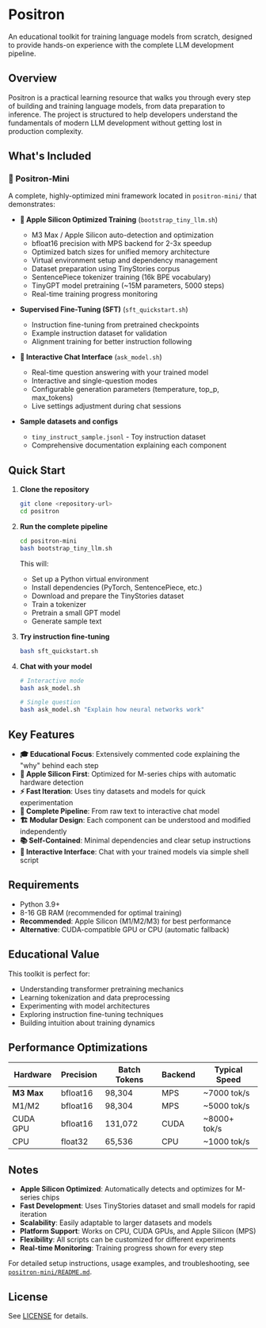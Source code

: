# Positron

An educational toolkit for training language models from scratch, designed to provide hands-on experience with the complete LLM development pipeline.

## Overview

Positron is a practical learning resource that walks you through every step of building and training language models, from data preparation to inference. The project is structured to help developers understand the fundamentals of modern LLM development without getting lost in production complexity.

## What's Included

### 🚀 Positron-Mini

A complete, highly-optimized mini framework located in `positron-mini/` that demonstrates:

- **🍎 Apple Silicon Optimized Training** (`bootstrap_tiny_llm.sh`)
  - M3 Max / Apple Silicon auto-detection and optimization
  - bfloat16 precision with MPS backend for 2-3x speedup
  - Optimized batch sizes for unified memory architecture
  - Virtual environment setup and dependency management
  - Dataset preparation using TinyStories corpus
  - SentencePiece tokenizer training (16k BPE vocabulary)
  - TinyGPT model pretraining (~15M parameters, 5000 steps)
  - Real-time training progress monitoring

- **Supervised Fine-Tuning (SFT)** (`sft_quickstart.sh`)
  - Instruction fine-tuning from pretrained checkpoints
  - Example instruction dataset for validation
  - Alignment training for better instruction following

- **💬 Interactive Chat Interface** (`ask_model.sh`)
  - Real-time question answering with your trained model
  - Interactive and single-question modes
  - Configurable generation parameters (temperature, top_p, max_tokens)
  - Live settings adjustment during chat sessions

- **Sample datasets and configs**
  - `tiny_instruct_sample.jsonl` - Toy instruction dataset
  - Comprehensive documentation explaining each component

## Quick Start

1. **Clone the repository**
   ```bash
   git clone <repository-url>
   cd positron
   ```

2. **Run the complete pipeline**
   ```bash
   cd positron-mini
   bash bootstrap_tiny_llm.sh
   ```
   This will:
   - Set up a Python virtual environment
   - Install dependencies (PyTorch, SentencePiece, etc.)
   - Download and prepare the TinyStories dataset
   - Train a tokenizer
   - Pretrain a small GPT model
   - Generate sample text

3. **Try instruction fine-tuning**
   ```bash
   bash sft_quickstart.sh
   ```

4. **Chat with your model**
   ```bash
   # Interactive mode
   bash ask_model.sh
   
   # Single question
   bash ask_model.sh "Explain how neural networks work"
   ```

## Key Features

- **🎓 Educational Focus**: Extensively commented code explaining the "why" behind each step
- **🍎 Apple Silicon First**: Optimized for M-series chips with automatic hardware detection
- **⚡ Fast Iteration**: Uses tiny datasets and models for quick experimentation  
- **🔧 Complete Pipeline**: From raw text to interactive chat model
- **🏗️ Modular Design**: Each component can be understood and modified independently
- **📚 Self-Contained**: Minimal dependencies and clear setup instructions
- **💬 Interactive Interface**: Chat with your trained models via simple shell script

## Requirements

- Python 3.9+
- 8-16 GB RAM (recommended for optimal training)
- **Recommended**: Apple Silicon (M1/M2/M3) for best performance
- **Alternative**: CUDA-compatible GPU or CPU (automatic fallback)

## Educational Value

This toolkit is perfect for:
- Understanding transformer pretraining mechanics
- Learning tokenization and data preprocessing
- Experimenting with model architectures
- Exploring instruction fine-tuning techniques
- Building intuition about training dynamics

## Performance Optimizations

| Hardware | Precision | Batch Tokens | Backend | Typical Speed |
|----------|-----------|--------------|---------|---------------|
| **M3 Max** | bfloat16 | 98,304 | MPS | ~7000 tok/s |
| M1/M2 | bfloat16 | 98,304 | MPS | ~5000 tok/s |
| CUDA GPU | bfloat16 | 131,072 | CUDA | ~8000+ tok/s |
| CPU | float32 | 65,536 | CPU | ~1000 tok/s |

## Notes

- **Apple Silicon Optimized**: Automatically detects and optimizes for M-series chips
- **Fast Development**: Uses TinyStories dataset and small models for rapid iteration  
- **Scalability**: Easily adaptable to larger datasets and models
- **Platform Support**: Works on CPU, CUDA GPUs, and Apple Silicon (MPS)
- **Flexibility**: All scripts can be customized for different experiments
- **Real-time Monitoring**: Training progress shown for every step

For detailed setup instructions, usage examples, and troubleshooting, see [`positron-mini/README.md`](positron-mini/README.md).

## License

See [LICENSE](LICENSE) for details.
